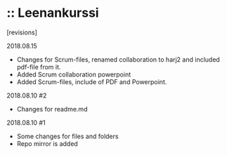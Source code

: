 # :: Leenankurssi


[revisions]

2018.08.15 
+ Changes for Scrum-files, renamed collaboration to harj2 and included pdf-file from it.
+ Added Scrum collaboration powerpoint
+ Added Scrum-files, include of PDF and Powerpoint.

2018.08.10 #2
+ Changes for readme.md

2018.08.10 #1
+ Some changes for files and folders
+ Repo mirror is added